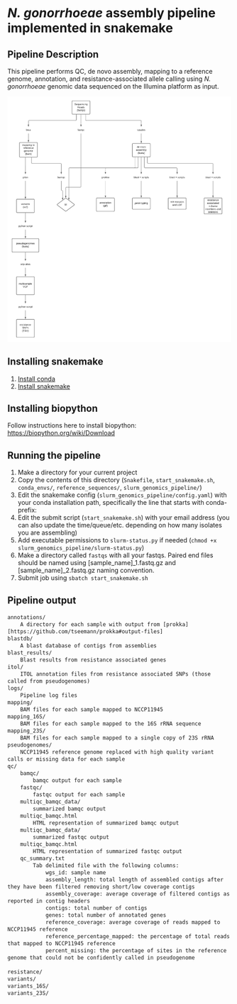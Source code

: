 # *N. gonorrhoeae* assembly pipeline implemented in snakemake

## Pipeline Description

This pipeline performs QC, de novo assembly, mapping to a reference genome, annotation, and resistance-associated allele calling using *N. gonorrhoeae* genomic data
sequenced on the Illumina platform as input.

![Flow chart of pipeline](PipelineOverview.png)

## Installing snakemake
1. [Install conda](https://conda.io/projects/conda/en/latest/user-guide/install/index.html)
2. [Install snakemake](https://snakemake.readthedocs.io/en/stable/getting_started/installation.html)

## Installing biopython
Follow instructions here to install biopython: https://biopython.org/wiki/Download

## Running the pipeline

1. Make a directory for your current project
2. Copy the contents of this directory (`Snakefile`, `start_snakemake.sh`, `conda_envs/`, `reference_sequences/`, `slurm_genomics_pipeline/`)
3. Edit the snakemake config (`slurm_genomics_pipeline/config.yaml`) with your conda installation path, specifically the line that starts with conda-prefix:
4. Edit the submit script (`start_snakemake.sh`) with your email address (you can also update the time/queue/etc. depending on how many isolates you are assembling)
5. Add executable permissions to `slurm-status.py` if needed (`chmod +x slurm_genomics_pipeline/slurm-status.py`)
6. Make a directory called `fastqs` with all your fastqs. Paired end files should be named using [sample_name]\_1.fastq.gz and [sample_name]\_2.fastq.gz naming convention.
7. Submit job using `sbatch start_snakemake.sh`

## Pipeline output

```
annotations/
    A directory for each sample with output from [prokka][https://github.com/tseemann/prokka#output-files]
blastdb/
    A blast database of contigs from assemblies
blast_results/
    Blast results from resistance associated genes
itol/
    ITOL annotation files from resistance associated SNPs (those called from pseudogenomes)
logs/
    Pipeline log files
mapping/
    BAM files for each sample mapped to NCCP11945
mapping_16S/
    BAM files for each sample mapped to the 16S rRNA sequence
mapping_23S/
    BAM files for each sample mapped to a single copy of 23S rRNA
pseudogenomes/
    NCCP11945 reference genome replaced with high quality variant calls or missing data for each sample
qc/
    bamqc/
        bamqc output for each sample
    fastqc/
        fastqc output for each sample
    multiqc_bamqc_data/
        summarized bamqc output
    multiqc_bamqc.html
        HTML representation of summarized bamqc output
    multiqc_bamqc_data/
        summarized fastqc output
    multiqc_bamqc.html
        HTML representation of summarized fastqc output
    qc_summary.txt
        Tab delimited file with the following columns:
            wgs_id: sample name
            assembly_length: total length of assembled contigs after they have been filtered removing short/low coverage contigs
            assembly_coverage: average coverage of filtered contigs as reported in contig headers
            contigs: total number of contigs
            genes: total number of annotated genes
            reference_coverage: average coverage of reads mapped to NCCP11945 reference
            reference_percentage_mapped: the percentage of total reads that mapped to NCCP11945 reference
            percent_missing: the percentage of sites in the reference genome that could not be confidently called in pseudogenome
     
resistance/
variants/
variants_16S/
variants_23S/
```
